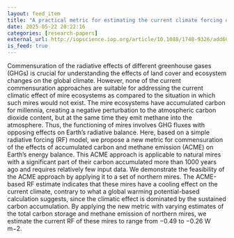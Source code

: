 ```yaml
---
layout: feed_item
title: "A practical metric for estimating the current climate forcing of natural mires"
date: 2025-05-22 20:22:16
categories: [research-papers]
external_url: http://iopscience.iop.org/article/10.1088/1748-9326/add607
is_feed: true
---
```


Commensuration of the radiative effects of different greenhouse gases (GHGs) is crucial for understanding the effects of land cover and ecosystem changes on the global climate. However, none of the current commensuration approaches are suitable for addressing the current climatic effect of mire ecosystems as compared to the situation in which such mires would not exist. The mire ecosystems have accumulated carbon for millennia, creating a negative perturbation to the atmospheric carbon dioxide content, but at the same time they emit methane into the atmosphere. Thus, the functioning of mires involves GHG fluxes with opposing effects on Earth’s radiative balance. Here, based on a simple radiative forcing (RF) model, we propose a new metric for commensuration of the effects of accumulated carbon and methane emission (ACME) on Earth’s energy balance. This ACME approach is applicable to natural mires with a significant part of their carbon accumulated more than 1000 years ago and requires relatively few input data. We demonstrate the feasibility of the ACME approach by applying it to a set of northern mires. The ACME-based RF estimate indicates that these mires have a cooling effect on the current climate, contrary to what a global warming potential-based calculation suggests, since the climatic effect is dominated by the sustained carbon accumulation. By applying the new metric with varying estimates of the total carbon storage and methane emission of northern mires, we estimate the current RF of these mires to range from −0.49 to −0.26 W m−2.
